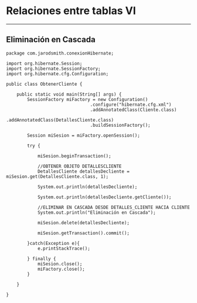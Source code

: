 # Relaciones entre tablas VI

---

## Eliminación en Cascada

    package com.jarodsmith.conexionHibernate;

    import org.hibernate.Session;
    import org.hibernate.SessionFactory;
    import org.hibernate.cfg.Configuration;

    public class ObtenerCliente {

        public static void main(String[] args) {
            SessionFactory miFactory = new Configuration()
                                    .configure("hibernate.cfg.xml")
                                    .addAnnotatedClass(Cliente.class)
                                    .addAnnotatedClass(DetallesCliente.class)
                                    .buildSessionFactory();

            Session miSesion = miFactory.openSession();

            try {

                miSesion.beginTransaction();

                //OBTENER OBJETO DETALLESCLIENTE
                DetallesCliente detallesDecliente = miSesion.get(DetallesCliente.class, 1);
                
                System.out.println(detallesDecliente);
                
                System.out.println(detallesDecliente.getCliente());
                
                //ELIMINAR EN CASCADA DESDE DETALLES_CLIENTE HACIA CLIENTE
                System.out.println("Eliminación en Cascada");
                
                miSesion.delete(detallesDecliente);

                miSesion.getTransaction().commit();
                
            }catch(Exception e){
                e.printStackTrace();

            } finally {
                miSesion.close();
                miFactory.close();
            }

        }

    }
